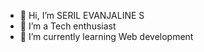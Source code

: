 - 👋 Hi, I’m SERIL EVANJALINE S
- 👀 I’m a Tech enthusiast
- 🌱 I’m currently learning Web development
<!---
